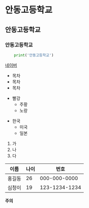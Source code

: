 # 안동고등학교
## 안동고등학교
### 안동고등학교

```python
    print('안동고등학교')
```
[네이버](www.naver.com)

* 목차
* 목차
* 목차

+ 빨강
  + 주황
   + 노랑
   
- 한국
  - 미국
   - 일본
   
1. 가
2. 나
3. 다

이름|나이|번호
---|---|---|
홍길동|26|000-000-0000
심청이|19|123-1234-1234

**주의**

